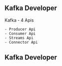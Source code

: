 ## Kafka Developer

Kafka - 4 Apis

    - Producer Api
    - Consumer Api
    - Streams Api
    - Connector Api

## Kafka Developer
